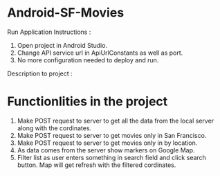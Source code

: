 # Android-SF-Movies


Run Application Instructions : 
1) Open project in Android Studio.
2) Change API service url in ApiUrlConstants as well as port.
3) No more configuration needed to deploy and run.


Description to project :
# Functionlities in the project
1) Make POST request to server to get all the data from the local server along with the cordinates.
2) Make POST request to server to get movies only in San Francisco.
3) Make POST request to server to get movies only in by location.
4) As data comes from the server show markers on Google Map.
5) Filter list as user enters something in search field and click search button. Map will get refresh with the filtered cordinates.
